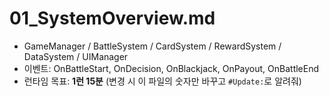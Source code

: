 # 01_SystemOverview.md

- GameManager / BattleSystem / CardSystem / RewardSystem / DataSystem / UIManager
- 이벤트: OnBattleStart, OnDecision, OnBlackjack, OnPayout, OnBattleEnd
- 런타임 목표: **1런 15분** (변경 시 이 파일의 숫자만 바꾸고 `#Update:`로 알려줘)
